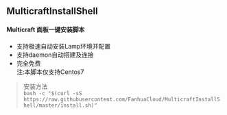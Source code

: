 ## MulticraftInstallShell
#### Multicraft 面板一键安装脚本
- 支持极速自动安装Lamp环境并配置
- 支持daemon自动搭建及连接
- 完全免费  
注:本脚本仅支持Centos7

> 安装方法  
`bash -c "$(curl -sS https://raw.githubusercontent.com/FanhuaCloud/MulticraftInstallShell/master/install.sh)"`
